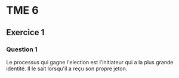 # TME 6

## Exercice 1

### Question 1

Le processus qui gagne l'election est l'initiateur qui a la plus grande
identité. Il le sait lorsqu'il a reçu son propre jeton.